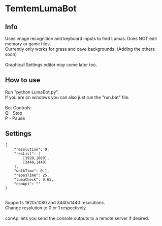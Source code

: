 # TemtemLumaBot

## Info

Uses image recognition and keyboard inputs to find Lumas. Does NOT edit memory or game files.<br/>
Currently only works for grass and cave backgrounds. (Adding the others soon)<br/>
<br/>
Graphical Settings editor may come later too.<br/>

## How to use

Run "python LumaBot.py".<br/>
If you are on windows you can also just run the "run.bat" file.<br/>
<br/>
Bot Controls:<br/>
Q - Stop<br/>
P - Pause

## Settings

```
{
	"resolution": 0,
	"resList": [
		[1920,1080],
		[3440,1440]
	],
	"walkTime": 0.1,
	"reposTime": 25,
	"lumaCheck": 0.65,
	"conApi": ""
}
```
<br/>
Supports 1920x1080 and 3440x1440 resolutions.<br/>
Change resolution to 0 or 1 respectively.<br/>
<br/>
conApi lets you send the console outputs to a remote server if desired.
